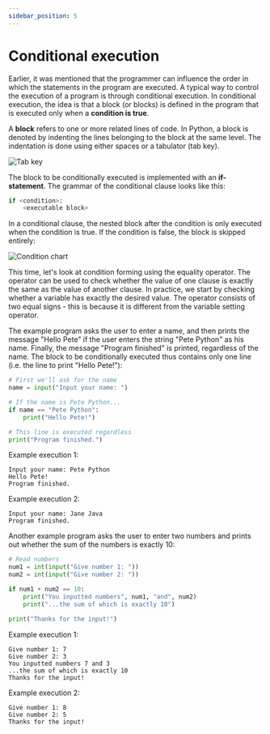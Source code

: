 ```yaml
---
sidebar_position: 5
---
```


# Conditional execution

Earlier, it was mentioned that the programmer can influence the order in which the statements in the program are executed. A typical way to control the execution of a program is through conditional execution. In conditional execution, the idea is that a block (or blocks) is defined in the program that is executed only when a **condition is true**.

A **block** refers to one or more related lines of code. In Python, a block is denoted by indenting the lines belonging to the block at the same level. The indentation is done using either spaces or a tabulator (tab key).

![Tab key](/img/img-en/w1-4.png)

The block to be conditionally executed is implemented with an **if-statement**. The grammar of the conditional clause looks like this:

```python 
if <condition>:
    <executable block>
 ```

In a conditional clause, the nested block after the condition is only executed when the condition is true. If the condition is false, the block is skipped entirely:

![Condition chart](/img/img-en/w1-5.png)

This time, let's look at condition forming using the equality operator. The operator can be used to check whether the value of one clause is exactly the same as the value of another clause. In practice, we start by checking whether a variable has exactly the desired value. The operator consists of two equal signs - this is because it is different from the variable setting operator.

The example program asks the user to enter a name, and then prints the message "Hello Pete" if the user enters the string "Pete Python" as his name. Finally, the message "Program finished" is printed, regardless of the name. The block to be conditionally executed thus contains only one line (i.e. the line to print "Hello Pete!"):

```python 
# First we'll ask for the name
name = input("Input your name: ")

# If the name is Pete Python...
if name == "Pete Python":
    print("Hello Pete!")

# This line is executed regardless
print("Program finished.")
 ```

Example execution 1:
```
Input your name: Pete Python
Hello Pete!
Program finished.
 ```

Example execution 2:
```
Input your name: Jane Java
Program finished.
 ```

Another example program asks the user to enter two numbers and prints out whether the sum of the numbers is exactly 10:

```python 
# Read numbers
num1 = int(input("Give number 1: "))
num2 = int(input("Give number 2: "))

if num1 + num2 == 10:
    print("You inputted numbers", num1, "and", num2)
    print("...the sum of which is exactly 10")

print("Thanks for the input!")
 ```

Example execution 1:
```
Give number 1: 7
Give number 2: 3
You inputted numbers 7 and 3
...the sum of which is exactly 10
Thanks for the input!
 ```

Example execution 2:
``` 
Give number 1: 8
Give number 2: 5
Thanks for the input!
 ```
